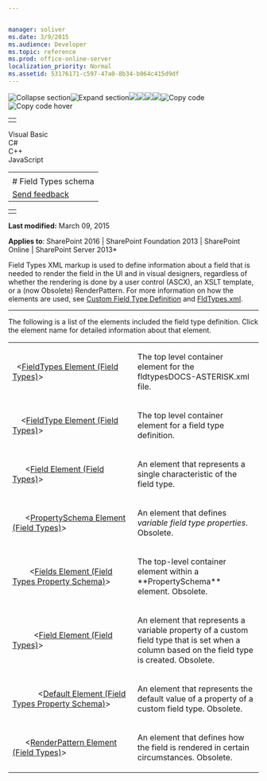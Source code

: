 ```yaml
---


manager: soliver
ms.date: 3/9/2015
ms.audience: Developer
ms.topic: reference
ms.prod: office-online-server
localization_priority: Normal
ms.assetid: 53176171-c597-47a0-8b34-b064c415d9df
---
```


![Collapse
section](../icons/collapse_all.gif "Collapse section")![Expand
section](../icons/expand_all.gif "Expand section")![](../icons/collapse_all.gif)![](../icons/expand_all.gif)![](../icons/dropdown.gif)![](../icons/dropdownHover.gif)![Copy
code](../icons/copycode.gif "Copy code")![Copy code
hover](../icons/copycodeHighlight.gif "Copy code hover")
<table>
<tbody>
<tr class="odd">
<td align="left"></td>
</tr>
</tbody>
</table>

Visual Basic  
C\#  
C++  
JavaScript  

<table>
<tbody>
<tr class="odd">
<td align="left"><span id="runningHeaderText"></span></td>
</tr>
<tr class="even">
<td align="left"># Field Types schema</td>
</tr>
<tr class="odd">
<td align="left"><span id="headfeedbackarea" class="feedbackhead"><a href="javascript:SubmitFeedback(&#39;docthis@Microsoft.com&#39;,&#39;&#39;,&#39;&#39;,&#39;&#39;,&#39;1.0.18082.1225&#39;,&#39;%0\dThank%20you%20for%20your%20feedback.%20The%20developer%20writing%20teams%20use%20your%20feedback%20to%20improve%20documentation.%20While%20we%20are%20reviewing%20your%20feedback,%20we%20may%20send%20you%20e-mail%20to%20ask%20for%20clarification%20or%20feedback%20on%20a%20solution.%20We%20do%20not%20use%20your%20e-mail%20address%20for%20any%20other%20purpose%20and%20we%20delete%20it%20after%20we%20finish%20our%20review.%0\AFor%20further%20information%20about%20the%20privacy%20policies%20of%20Microsoft,%20please%20see%20http://privacy.microsoft.com/en-us/default.aspx.%0\A%0\d&#39;,&#39;Customer%20feedback&#39;);">Send feedback</a></span></td>
</tr>
</tbody>
</table>

<table>
<colgroup>
<col width="100%" />
</colgroup>
<tbody>
<tr class="odd">
<td align="left"></td>
</tr>
</tbody>
</table>

**Last modified:** March 09, 2015

**Applies to**: SharePoint 2016 | SharePoint Foundation 2013 |
SharePoint Online | SharePoint Server 2013*

Field Types XML markup is used to define information about a field that
is needed to render the field in the UI and in visual designers,
regardless of whether the rendering is done by a user control (ASCX), an
XSLT template, or a (now Obsolete) <span
class="keyword">RenderPattern</span>. For more information on how the
elements are used, see [Custom Field Type
Definition](http://msdn.microsoft.com/library/b3315997-671f-4c29-9518-48cc4592f205(Office.15).aspx)
and
[FldTypes.xml](http://msdn.microsoft.com/library/8f8db866-03f8-4001-aae3-4c4102a7aed6(Office.15).aspx).


---------------------------------------------------------------------------------------------------------------------------------------------------------------------------------------------

The following is a list of the elements included the field type
definition. Click the element name for detailed information about that
element.

<table>
<colgroup>
<col width="50%" />
<col width="50%" />
</colgroup>
<tbody>
<tr class="odd">
<td align="left"><p>  &lt;<span sdata="link"><a href="fieldtypes-element-field-types.htm">FieldTypes Element (Field Types)</a></span>&gt;</p></td>
<td align="left"><p>The top level container element for the fldtypesDOCS-ASTERISK.xml file.</p></td>
</tr>
<tr class="even">
<td align="left"><p>    &lt;<span sdata="link"><a href="fieldtype-element-field-types.htm">FieldType Element (Field Types)</a></span>&gt;</p></td>
<td align="left"><p>The top level container element for a field type definition.</p></td>
</tr>
<tr class="odd">
<td align="left"><p>      &lt;<span sdata="link"><a href="field-element-field-types.htm">Field Element (Field Types)</a></span>&gt;</p></td>
<td align="left"><p>An element that represents a single characteristic of the field type.</p></td>
</tr>
<tr class="even">
<td align="left"><p>      &lt;<span sdata="link"><a href="propertyschema-element-field-types.htm">PropertySchema Element (Field Types)</a></span>&gt;</p></td>
<td align="left"><p>An element that defines <em>variable field type properties</em>. Obsolete.</p></td>
</tr>
<tr class="odd">
<td align="left"><p>        &lt;<span sdata="link"><a href="fields-element-field-types-property-schema.htm">Fields Element (Field Types Property Schema)</a></span>&gt;</p></td>
<td align="left"><p>The top-level container element within a **PropertySchema** element. Obsolete.</p></td>
</tr>
<tr class="even">
<td align="left"><p>          &lt;<span sdata="link"><a href="field-element-field-types.htm">Field Element (Field Types)</a></span>&gt;</p></td>
<td align="left"><p>An element that represents a variable property of a custom field type that is set when a column based on the field type is created. Obsolete.</p></td>
</tr>
<tr class="odd">
<td align="left"><p>            &lt;<span sdata="link"><a href="default-element-field-types-property-schema.htm">Default Element (Field Types Property Schema)</a></span>&gt;</p></td>
<td align="left"><p>An element that represents the default value of a property of a custom field type. Obsolete.</p></td>
</tr>
<tr class="even">
<td align="left"><p>      &lt;<span sdata="link"><a href="renderpattern-element-field-types.htm">RenderPattern Element (Field Types)</a></span>&gt;</p></td>
<td align="left"><p>An element that defines how the field is rendered in certain circumstances. Obsolete.</p></td>
</tr>
</tbody>
</table>








